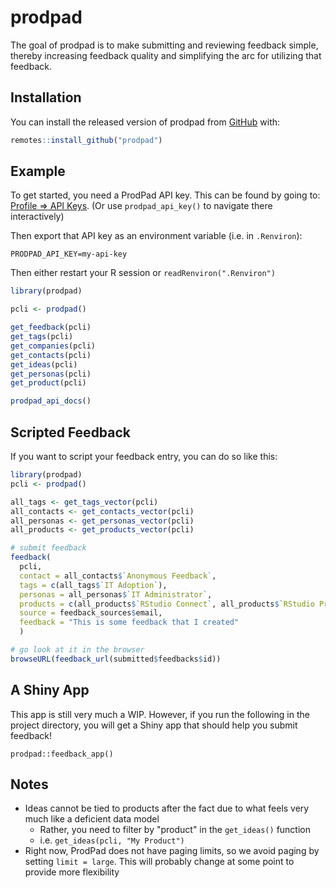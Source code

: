 # prodpad

<!-- badges: start -->
<!-- badges: end -->

The goal of prodpad is to make submitting and reviewing feedback simple, thereby
increasing feedback quality and simplifying the arc for utilizing that feedback.

## Installation

You can install the released version of prodpad from
[GitHub](https://github.com/colearendt/prodpad) with:

``` r
remotes::install_github("prodpad")
```

## Example

To get started, you need a ProdPad API key. This can be found by going to:
[Profile => API Keys](https://app.prodpad.com/me/apikeys). (Or use
`prodpad_api_key()` to navigate there interactively)

Then export that API key as an environment variable (i.e. in `.Renviron`):
```
PRODPAD_API_KEY=my-api-key
```

Then either restart your R session or `readRenviron(".Renviron")`

``` r
library(prodpad)

pcli <- prodpad()

get_feedback(pcli)
get_tags(pcli)
get_companies(pcli)
get_contacts(pcli)
get_ideas(pcli)
get_personas(pcli)
get_product(pcli)

prodpad_api_docs()
```

## Scripted Feedback

If you want to script your feedback entry, you can do so like this:

```r
library(prodpad)
pcli <- prodpad()

all_tags <- get_tags_vector(pcli)
all_contacts <- get_contacts_vector(pcli)
all_personas <- get_personas_vector(pcli)
all_products <- get_products_vector(pcli)

# submit feedback
feedback(
  pcli, 
  contact = all_contacts$`Anonymous Feedback`, 
  tags = c(all_tags$`IT Adoption`), 
  personas = all_personas$`IT Administrator`, 
  products = c(all_products$`RStudio Connect`, all_products$`RStudio Pro`), 
  source = feedback_sources$email,
  feedback = "This is some feedback that I created"
  )

# go look at it in the browser
browseURL(feedback_url(submitted$feedbacks$id))
```

## A Shiny App

This app is still very much a WIP. However, if you run the following in the project directory, you will get a Shiny app that should help you submit feedback!
```
prodpad::feedback_app()
```

## Notes

- Ideas cannot be tied to products after the fact due to what feels very much
like a deficient data model
    - Rather, you need to filter by "product" in the `get_ideas()` function
    - i.e. `get_ideas(pcli, "My Product")`
- Right now, ProdPad does not have paging limits, so we avoid paging by setting
`limit = large`. This will probably change at some point to provide more
flexibility
